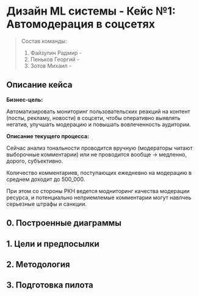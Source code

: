 # Дизайн ML системы - Кейс №1: Автомодерация в соцсетях

> Состав команды:
> 1. Файзулин Радмир -
> 2. Пеньков Георгий -
> 3. Зотов Михаил -

## Описание кейса

**Бизнес-цель:**

Автоматизировать мониторинг пользовательских реакций на контент (посты, рекламу, новости) в соцсети, чтобы оперативно выявлять негатив, улучшать модерацию и повышать вовлеченность аудитории.

**Описание текущего процесса:**

Сейчас анализ тональности проводится вручную (модераторы читают выборочные комментарии) или не проводится вообще → медленно, дорого, субъективно.

Количество комментариев, поступающих ежедневно на модерацию в среднем доходит до 500_000.

При этом со стороны РКН ведется модниторинг качества модерации ресурса, и потенциально неприемлемые комментарии могут навлчеь серьезные штрафы и санкции.
## 0. Построенные диаграммы
## 1. Цели и предпосылки
## 2. Методология
## 3. Подготовка пилота
<!--stackedit_data:
eyJoaXN0b3J5IjpbNDgwNzY2MDkwXX0=
-->